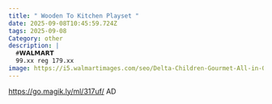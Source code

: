```yaml
---
title: " Wooden To Kitchen Playset "
date: 2025-09-08T10:45:59.724Z
tags: 2025-09-08
Category: other
description: |
  #𝗪𝗔𝗟𝗠𝗔𝗥𝗧 
  99.xx reg 179.xx
image: https://i5.walmartimages.com/seo/Delta-Children-Gourmet-All-in-One-Corner-Play-Kitchen-Wooden-Toy-Kitchen-Playset-Safe-Heatless-Stove-wih-Lights-Oven-Sink-Fridge-Freezer-Ice-Maker-20_0c9e67b2-6db1-4710-ac38-8726357c9fcf.8d74481d51c1a4445324bc9146d8d869.jpeg?odnHeight=573&odnWidth=573&odnBg=FFFFFF
---
```

https://go.magik.ly/ml/317uf/
AD